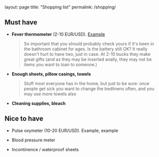 layout: page
title: "Shopping list"
permalink: /shopping/

## Must have

* **Fever thermometer** (2-10 EUR/USD). [Example](https://www.amazon.de/gp/product/B001NYHXYS)

   > So important that you should probably check yours if it's been in the bathroom cabinet for ages. Is the battery still OK? It really doesn't hurt to have two, just in case. At 2-10 bucks they make great gifts (and as they may be inserted anally, they may not be items you want to loan to someone.)

* **Enough sheets, pillow casings, towels**
   
   > Stuff most everyone has in the home, but just to be sure: once people get sick you want to change the bedlinens often, and you may use more towels also
   
* **Cleaning supplies, bleach**


## Nice to have

* Pulse oxymeter (10-20 EUR/USD). Example, example

* Blood pressure meter

* Incontinence / waterproof sheets

